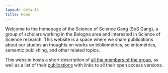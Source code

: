 ```yaml
---
layout: default
title: Home
---
```


Welcome to the homepage of the Science of Science Gang (SoS Gang), a group of scholars working in the Bologna area and interested in Science of Science research. This website is a space where we share publications about our studies an thoughts on works on bibliometrics, scientometrics, semantic publishing, and other related topics.

This website hosts a short description of [all the members of the group](members), as well as a list of their [publications](publications) with links to all their open access versions. 
